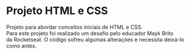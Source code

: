 # Projeto HTML e CSS
Projeto para abordar conceitos iniciais de HTML e CSS.</br>
Para este projeto foi realizado um desafio pelo educador Mayk Brito </br>
da Rocketseat. O código sofreu algumas alterações e necessita deixá-lo como antes. </br>
</br>